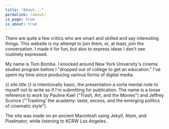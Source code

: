 ```yaml
---
title: "About..."
permalink: /about/
is_page: true
is_about: true
---
```


There are quite a few critics who are smart and skilled and say interesting things. This website is my attempt to join them, or, at least, join the conversation. I made it for fun, but also to express ideas I don't see routinely expressed.

My name is Tom Bomba. I knocked around New York University's cinema studies program before I "dropped out of college to get an education." I've spent my time since producing various forms of digital media.

_{{ site.title }}_ is intentionally basic, the presentation a sorta mental note to myself not to write as if I'm submitting for publication. The name is a loose reference to work by Pauline Kael ("Trash, Art, and the Movies") and Jeffrey Sconce ("'Trashing' the academy: taste, excess, and the emerging politics of cinematic style").

The site was made on an ancient Macintosh using Jekyll, Atom, and Pixelmator, while listening to KCRW Los Angeles.
